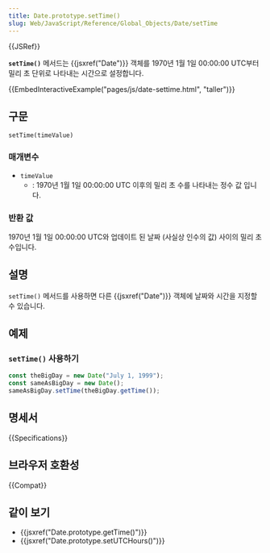 ```yaml
---
title: Date.prototype.setTime()
slug: Web/JavaScript/Reference/Global_Objects/Date/setTime
---
```

{{JSRef}}

**`setTime()`** 메서드는 {{jsxref("Date")}} 객체를 1970년 1월 1일 00:00:00 UTC부터
밀리 초 단위로 나타내는 시간으로 설정합니다.

{{EmbedInteractiveExample("pages/js/date-settime.html", "taller")}}

## 구문

```js-nolint
setTime(timeValue)
```

### 매개변수

- `timeValue`
  - : 1970년 1월 1일 00:00:00 UTC 이후의 밀리 초 수를 나타내는 정수 값 입니다.

### 반환 값

1970년 1월 1일 00:00:00 UTC와 업데이트 된 날짜 (사실상 인수의 값) 사이의 밀리 초 수입니다.

## 설명

`setTime()` 메서드를 사용하면 다른 {{jsxref("Date")}} 객체에 날짜와 시간을 지정할 수 있습니다.

## 예제

### `setTime()` 사용하기

```js
const theBigDay = new Date("July 1, 1999");
const sameAsBigDay = new Date();
sameAsBigDay.setTime(theBigDay.getTime());
```

## 명세서

{{Specifications}}

## 브라우저 호환성

{{Compat}}

## 같이 보기

- {{jsxref("Date.prototype.getTime()")}}
- {{jsxref("Date.prototype.setUTCHours()")}}
